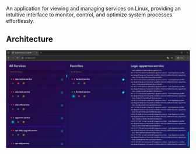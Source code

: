 An application for viewing and managing services on Linux, providing an intuitive interface to monitor, control, and optimize system processes effortlessly.

## Architecture

![Main](https://github.com/WiktorLigeza/ServiceCockpit/blob/main/SYSTEM%20MD.png)
